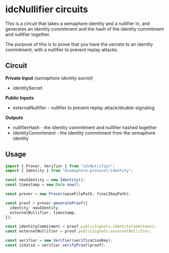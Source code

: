 # idcNullifier circuits

This is a circuit that takes a semaphore identity and a nullifier in, and generates an identity commitment and the hash of the identity commitment and nullifier together.

The purpose of this is to prove that you have the secrets to an identity commitment, with a nullifier to prevent replay attacks.

## Circuit

**Private Input**
_(semaphore identity secret)_

- identitySecret

**Public Inputs**

- externalNullifier - nullifier to prevent replay attack/double-signaling

**Outputs**

- nullifierHash - the identity commitment and nullifier hashed together
- identityCommitment - the identity commitment from the semaphore identity

## Usage

```ts
import { Prover, Verifier } from "idcNullifier";
import { Identity } from "@semaphore-protocol/identity";

const newIdentity = new Identity();
const timestamp = new Date.now();

const prover = new Prover(wasmFilePath, finalZkeyPath);

const proof = prover.generateProof({
  identity: newIdentity,
  externalNullifier: timestamp,
});

const identityCommitment = proof.publicSignals.identityCommitment;
const externalNullifier = proof.publicSignals.externalNullifier;

const verifier = new Verifier(verificationKey);
const isValid = verifier.verifyProof(proof);
```
